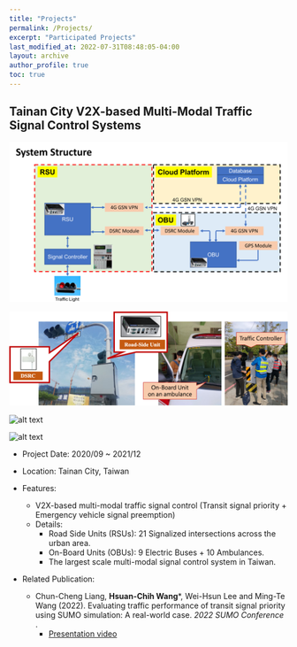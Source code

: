 ```yaml
---
title: "Projects"
permalink: /Projects/
excerpt: "Participated Projects"
last_modified_at: 2022-07-31T08:48:05-04:00
layout: archive
author_profile: true
toc: true
---
```


## Tainan City V2X-based Multi-Modal Traffic Signal Control Systems

![alt text](../assets/images/TainanTSP_SystemStructure.png)

![alt text](../assets/images/TainanTSP_1.png)

![alt text](../assets/images/TainanTSP_OBU_Bus.png)

![alt text](../assets/images/TainanTSP_OBU_EV.png)


* Project Date: 2020/09 ~ 2021/12
* Location: Tainan City, Taiwan
* Features:
    * V2X-based multi-modal traffic signal control (Transit signal priority + Emergency vehicle signal preemption)
    * Details: 
        * Road Side Units (RSUs): 21 Signalized intersections across the urban area.  
        * On-Board Units (OBUs): 9 Electric Buses + 10 Ambulances.
        * The largest scale multi-modal signal control system in Taiwan. 

* Related Publication:
    * Chun-Cheng Liang, **Hsuan-Chih Wang***, Wei-Hsun Lee and Ming-Te Wang (2022). Evaluating traffic performance of transit signal priority using SUMO simulation: A real-world case. _2022 SUMO Conference_ .
        * [Presentation video](https://www.youtube.com/watch?v=orrKpgA8jCw)









